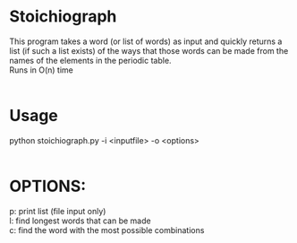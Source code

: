 # Stoichiograph

This program takes a word (or list of words) as input and quickly returns
a list (if such a list exists) of the ways that those words can be made from
the names of the elements in the periodic table.<br>
Runs in O(n) time <br><br>

# Usage
python stoichiograph.py -i \<inputfile> -o \<options> <br><br>

# OPTIONS:

p: print list (file input only)<br>
l: find longest words that can be made<br>
c: find the word with the most possible combinations<br>

